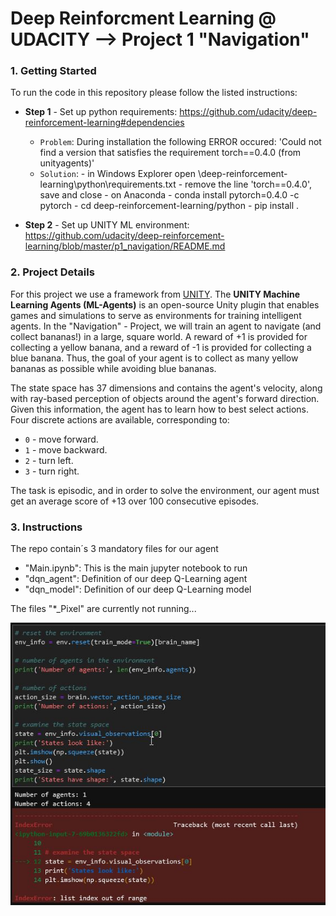 # Deep Reinforcment Learning @ UDACITY --> Project 1 "Navigation"

### 1. Getting Started
To run the code in this repository please follow the listed instructions:

- __Step 1__ - Set up python requirements:  https://github.com/udacity/deep-reinforcement-learning#dependencies
    - `Problem`: During installation the following ERROR occured: 'Could not find a version that satisfies the requirement torch==0.4.0 (from unityagents)'
    - `Solution`: 
            - in Windows Explorer open \deep-reinforcement-learning\python\requirements.txt
            - remove the line 'torch==0.4.0', save and close
            - on Anaconda
                - conda install pytorch=0.4.0 -c pytorch
                - cd deep-reinforcement-learning/python
                - pip install .
    
- __Step 2__ - Set up UNITY ML environment: https://github.com/udacity/deep-reinforcement-learning/blob/master/p1_navigation/README.md

### 2. Project Details
For this project we use a framework from [UNITY](https://unity.com/de). The __UNITY Machine Learning Agents (ML-Agents)__ is an open-source Unity plugin that enables games and simulations to serve as environments for training intelligent agents. In the "Navigation" - Project, we will train an agent to navigate (and collect bananas!) in a large, square world. A reward of +1 is provided for collecting a yellow banana, and a reward of -1 is provided for collecting a blue banana. Thus, the goal of your agent is to collect as many yellow bananas as possible while avoiding blue bananas.

The state space has 37 dimensions and contains the agent's velocity, along with ray-based perception of objects around the agent's forward direction. Given this information, the agent has to learn how to best select actions. Four discrete actions are available, corresponding to:

- `0` - move forward.
- `1` - move backward.
- `2` - turn left.
- `3` - turn right.

The task is episodic, and in order to solve the environment, our agent must get an average score of +13 over 100 consecutive episodes.

### 3. Instructions
The repo contain´s 3 mandatory files for our agent
- "Main.ipynb": This is the main jupyter notebook to run
- "dqn_agent": Definition of our deep Q-Learning agent
- "dqn_model": Definition of our deep Q-Learning model

The files "*_Pixel" are currently not running...

<img src="error.jpg" />
